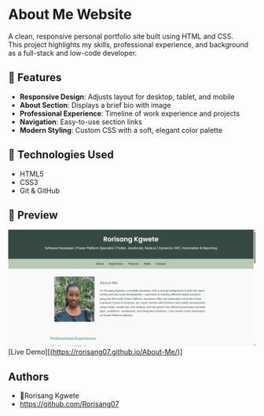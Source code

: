 # About Me Website
A clean, responsive personal portfolio site built using HTML and CSS.  
This project highlights my skills, professional experience, and background as a full-stack and low-code developer.

## 🌟 Features
* **Responsive Design**: Adjusts layout for desktop, tablet, and mobile
* **About Section**: Displays a brief bio with image
* **Professional Experience**: Timeline of work experience and projects
* **Navigation**: Easy-to-use section links
* **Modern Styling**: Custom CSS with a soft, elegant color palette

## 🚀 Technologies Used
* HTML5
* CSS3
* Git & GitHub
 
## 📸 Preview
![Screenshot](./images/aboutme.png)
[Live Demo][[(https://rorisang07.github.io/About-Me/)]](https://rorisang07.github.io/About-Me/)

## Authors
* 👤Rorisang Kgwete
* https://github.com/Rorisang07



